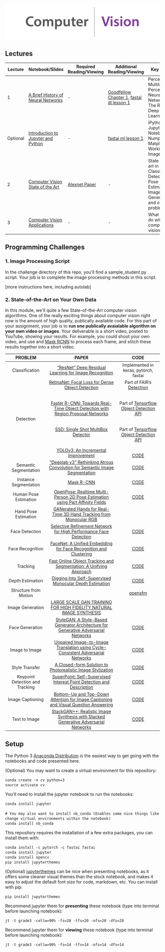 
![](graphics/computer_vision_cropped.png)


## Lectures
| Lecture |   Notebook/Slides | Required Reading/Viewing | Additional Reading/Viewing | Key Topics | 
| ------ | ------- | ------------- | --------------------------- | -------------------------- | 
| 1 | [A Brief History of Neural Networks](notebooks/A%20Brief%20History%20of%20Neural%20Networks.ipynb) | - | [Goodfellow Chapter 1](https://www.deeplearningbook.org/contents/intro.html), [fastai dl lesson 1](https://course.fast.ai/videos/?lesson=1)| Perceptrons, Multilayer Perceptrons, Neural Networks, The Rise of Deep Learning|
| Optional | [Introduction to Jupyter and Python](notebooks/Introduction%20to%20Jupyter%20and%20Python.ipynb) | - | [fastai ml lesson 1](http://course18.fast.ai/ml)| iPython, The Jupyter Notebook, Numpy, Matplotlib, Working with Image Data|
| 2 | [Computer Vision State of the Art](http://www.welchlabs.io/unccv/intro_to_computer_vision/state_of_the_art_2019.pptx) | [Alexnet Paper](https://papers.nips.cc/paper/4824-imagenet-classification-with-deep-convolutional-neural-networks.pdf) | - | State of the art in Classification, Detection, Pose Estimation, Image Generation, and other problems|
| 3 | [Computer Vision Applications](http://www.welchlabs.io/unccv/intro_to_computer_vision/cv_applications.pptx) | - | - | What can we do with comptuer vision?|


## Programming Challenges

### 1. Image Processing Script
In the challenge directory of this repo, you'll find a sample_student.py script. Your job is to complete the image processing methods in this script. 

[more instructions here, including autolab]

### 2. State-of-the-Art on Your Own Data
In this module, we'll quite a few State-of-the-Art computer vision algorithms. One of the really exciting things about computer vision right now is the amount of high quality, publically available code. For this part of your assignment, your job is to **run one publically avaialable algorithm on your own video or images**. Your deliverable is a short video, posted to YouTube, showing your results. For example, you could shoot your own video, and use and [Mask RCNN](https://github.com/matterport/Mask_RCNN) to process each frame, and stitch these results together into a short video. 



| PROBLEM | PAPER | CODE |
| :---:         |     :---:      |          :---: |
| Classification| [“ResNet” Deep Residual Learning for Image Recognition](https://arxiv.org/abs/1512.03385)| Implemented in keras, pytorch, fastai |
| Detection     |[RetinaNet: Focal Loss for Dense Object Detection](https://arxiv.org/pdf/1708.02002.pdf)<br><br><br>[Faster R-CNN: Towards Real-Time Object Detection with Region Proposal Networks](https://arxiv.org/pdf/1506.01497.pdf)<br><br><br> [SSD: Single Shot MultiBox Detector](https://arxiv.org/pdf/1512.02325.pdf)<br><br><br>[YOLOv3: An Incremental Improvement](https://pjreddie.com/media/files/papers/YOLOv3.pdf)|Part of FAIR’s [Detectron](https://github.com/facebookresearch/Detectron)<br><br><br>Part of [Tensorflow Object Detection API](https://github.com/tensorflow/models/tree/master/research/object_detection)<br><br><br>Part of [Tensorflow Object Detection API](https://github.com/tensorflow/models/tree/master/research/object_detection)<br><br><br>[CODE](https://pjreddie.com/darknet/yolo/)|
|Semantic Segmentation| [“Deeplab v3” Rethinking Atrous Convolution for Semantic Image Segmentation](https://arxiv.org/pdf/1708.02002.pdf)|[CODE](https://github.com/tensorflow/models/tree/master/research/deeplab)|
|Instance Segmentation| [Mask R-CNN](https://arxiv.org/pdf/1703.06870.pdf)|[CODE](https://github.com/matterport/Mask_RCNN)|
|Human Pose Estimation| [OpenPose: Realtime Multi-Person 2D Pose Estimation using Part Affinity Fields](https://arxiv.org/pdf/1812.08008.pdf)|[CODE](https://github.com/CMU-Perceptual-Computing-Lab/openpose)|
|Hand Pose Estimation| [GANerated Hands for Real-Time 3D Hand Tracking from Monocular RGB](https://arxiv.org/pdf/1712.01057.pdf)| |
|Face Detection| [Selective Refinement Network for High Performance Face Detection](https://arxiv.org/pdf/1809.02693v1.pdf)|[CODE](https://github.com/ChiCheng123/SRN)|
|Face Recognition| [FaceNet: A Unified Embedding for Face Recognition and Clustering](https://arxiv.org/pdf/1503.03832v3.pdf)|[CODE](https://github.com/davidsandberg/facenet)|
|Tracking| [Fast Online Object Tracking and Segmentation: A Unifying Approach](https://arxiv.org/pdf/1812.05050.pdf)|[CODE](https://github.com/foolwood/SiamMask)|
|Depth Estimation| [Digging Into Self-Supervised Monocular Depth Estimation](https://arxiv.org/pdf/1806.01260v3.pdf)|[CODE](https://github.com/nianticlabs/monodepth2)|
|Structure from Motion|  |[opensfm](https://github.com/mapillary/OpenSfM)|
|Image Generation|[LARGE SCALE GAN TRAINING FOR HIGH FIDELITY NATURAL IMAGE SYNTHESIS](https://arxiv.org/pdf/1809.11096.pdf)| |
|Face Generation| [StyleGAN: A Style-Based Generator Architecture for Generative Adversarial Networks](https://arxiv.org/pdf/1812.04948.pdf)|[CODE](https://github.com/NVlabs/stylegan)|
|Image to Image| [Unpaired Image-to-Image Translation using Cycle-Consistent Adversarial Networks](https://arxiv.org/pdf/1703.10593.pdf)|[CODE](https://github.com/junyanz/pytorch-CycleGAN-and-pix2pix)|
|Style Transfer| [A Closed-form Solution to Photorealistic Image Stylization](https://arxiv.org/pdf/1802.06474v5.pdf)|[CODE](https://github.com/NVIDIA/FastPhotoStyle)|
|Keypoint Detection and Tracking| [SuperPoint: Self-Supervised Interest Point Detection and Description](http://openaccess.thecvf.com/content_cvpr_2018_workshops/papers/w9/DeTone_SuperPoint_Self-Supervised_Interest_CVPR_2018_paper.pdf)|[CODE](https://github.com/MagicLeapResearch/SuperPointPretrainedNetwork)|
|Image Captioning| [Bottom-Up and Top-Down Attention for Image Captioning and Visual Question Answering](https://arxiv.org/pdf/1707.07998v3.pdf)|[CODE](https://github.com/facebookresearch/pythia)|
|Text to Image| [StackGAN++: Realistic Image Synthesis with Stacked Generative Adversarial Networks](https://arxiv.org/pdf/1710.10916.pdf)|[CODE](https://github.com/hanzhanggit/StackGAN)|


## Setup
The Python 3 [Anaconda Distribution](https://www.anaconda.com/download) is the easiest way to get going with the notebooks and code presented here. 

(Optional) You may want to create a virtual environment for this repository: 

~~~
conda create -n cv python=3 
source activate cv
~~~

You'll need to install the jupyter notebook to run the notebooks:

~~~
conda install jupyter

# You may also want to install nb_conda (Enables some nice things like change virtual environments within the notebook)
conda install nb_conda
~~~

This repository requires the installation of a few extra packages, you can install them with:

~~~
conda install -c pytorch -c fastai fastai
conda install jupyter
conda install opencv
pip install jupyterthemes
~~~

(Optional) [jupyterthemes](https://github.com/dunovank/jupyter-themes) can be nice when presenting notebooks, as it offers some cleaner visual themes than the stock notebook, and makes it easy to adjust the default font size for code, markdown, etc. You can install with pip: 

~~~
pip install jupyterthemes
~~~

Recommend jupyter them for **presenting** these notebook (type into terminal before launching notebook):
~~~
jt -t grade3 -cellw=90% -fs=20 -tfs=20 -ofs=20 -dfs=20
~~~

Recommend jupyter them for **viewing** these notebook (type into terminal before launching notebook):
~~~
jt -t grade3 -cellw=90% -fs=14 -tfs=14 -ofs=14 -dfs=14
~~~



